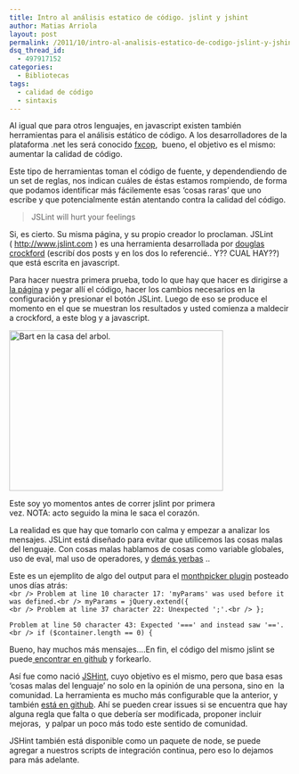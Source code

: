 ```yaml
---
title: Intro al análisis estatico de código. jslint y jshint
author: Matias Arriola
layout: post
permalink: /2011/10/intro-al-analisis-estatico-de-codigo-jslint-y-jshint/
dsq_thread_id:
  - 497917152
categories:
  - Bibliotecas
tags:
  - calidad de código
  - sintaxis
---
```

Al igual que para otros lenguajes, en javascript existen también herramientas para el análisis estático de código. A los desarrolladores de la plataforma .net les será conocido [fxcop][1],  bueno, el objetivo es el mismo: aumentar la calidad de código.

Este tipo de herramientas toman el código de fuente, y dependendiendo de un set de reglas, nos indican cuáles de éstas estamos rompiendo, de forma que podamos identificar más fácilemente esas &#8216;cosas raras&#8217; que uno escribe y que potencialmente están atentando contra la calidad del código.

> JSLint will hurt your feelings

Si, es cierto. Su misma página, y su propio creador lo proclaman. JSLint ( http://www.jslint.com ) es una herramienta desarrollada por [douglas crockford][2] (escribí dos posts y en los dos lo referencié.. Y?? CUAL HAY??) que está escrita en javascript.

Para hacer nuestra primera prueba, todo lo que hay que hacer es dirigirse a[ la página][3] y pegar allí el código, hacer los cambios necesarios en la configuración y presionar el botón JSLint. Luego de eso se produce el momento en el que se muestran los resultados y usted comienza a maldecir a crockford, a este blog y a javascript.

<div id="attachment_247" style="width: 394px" class="wp-caption aligncenter">
  <img class="size-full wp-image-247" title="bart-laura" src="http://www.fernetjs.com/wp-content/uploads/2011/10/bart-laura.jpg" alt="Bart en la casa del arbol." width="384" height="288" />
  
  <p class="wp-caption-text">
    Este soy yo momentos antes de correr jslint por primera vez. NOTA: acto seguido la mina le saca el corazón.
  </p>
</div>

  
<!--more-->

  
La realidad es que hay que tomarlo con calma y empezar a analizar los mensajes. JSLint está diseñado para evitar que utilicemos las cosas malas del lenguaje. Con cosas malas hablamos de cosas como variable globales, uso de eval, mal uso de operadores, y [demás yerbas][4] ..

Este es un ejemplito de algo del output para el [monthpicker plugin][5] posteado unos días atrás:  
`<br />
Problem at line 10 character 17: 'myParams' was used before it was defined.<br />
myParams = jQuery.extend({`  
`<br />
Problem at line 37 character 22: Unexpected ';'.<br />
};`

`Problem at line 50 character 43: Expected '===' and instead saw '=='.<br />
if ($container.length == 0) {`

Bueno, hay muchos más mensajes&#8230;.En fin, el código del mismo jslint se puede[ encontrar en github][6] y forkearlo.

Así fue como nació [JSHint][7], cuyo objetivo es el mismo, pero que basa esas &#8216;cosas malas del lenguaje&#8217; no solo en la opinión de una persona, sino en  la comunidad. La herramienta es mucho más configurable que la anterior, y también [está en github][8]. Ahí se pueden crear issues si se encuentra que hay alguna regla que falta o que debería ser modificada, proponer incluir mejoras,  y palpar un poco más todo este sentido de comunidad.

JSHint también está disponible como un paquete de node, se puede agregar a nuestros scripts de integración continua, pero eso lo dejamos para más adelante.

 [1]: http://es.wikipedia.org/wiki/FxCop "FxCop"
 [2]: https://twitter.com/#!/crockfordfacts "Crockford Facts"
 [3]: http://www.jslint.com "jslint"
 [4]: http://www.jslint.com/lint.html "reglas de jslint"
 [5]: http://www.fernetjs.com/2011/10/jquery-plugin-month-picker/ "jQuery Plugin – Month Picker"
 [6]: https://github.com/douglascrockford/JSLint "jslint en github"
 [7]: http://www.jshint.com "JSHint"
 [8]: https://github.com/jshint/jshint "JSHint en github"